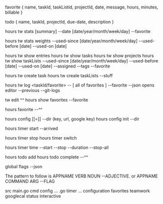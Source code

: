 favorite {
    name,
    taskId,
    taskListid,
    projectId,
    date,
    message,
    hours,
    minutes,
    billable
}

todo {
    name,
    taskId,
    projectId,
    due-date,
    description
}


hours tw stats [summary]
    --date [date/year/month/week/day]
    --favorite

hours tw stats weights
    --used-since [date/year/month/week/day]
    --used-before [date]
    --used-on [date]

hours tw show entries
hours tw show tasks
hours tw show projects
hours tw show taskLists
    --used-since [date/year/month/week/day]
    --used-before [date]
    --used-on [date]
    --assigned
    --tags
    --favorite

hours tw create task
hours tw create taskLists
    --stuff

hours tw log <taskId/favorite>
    -- [ all of favorites ]
    --favorite
    --json opens editor
    --previous
    --git-logs

tw edit <entryId>
    ^^
hours show favorites
    --favorite

hours favorite <name>
    --^^

hours config [<key>[=<value>]]
    --dir
    (key, url, google key)
hours config init
    --dir

hours timer start <name>
    --arrived

hours timer stop <name>
hours timer switch <name>

hours timer time <name>
    --start
    --stop
    --duration
    --stop-all

hours todo add <name>
hours todo complete <name>
    --^^


global flags
    --json

The pattern to follow is APPNAME VERB NOUN --ADJECTIVE. or APPNAME COMMAND ARG --FLAG


src
    main.go
    cmd
        config
            ... .go
        timer
        ...
    configuration
        favorites
    teamwork
    googlecal
    status
    interactive